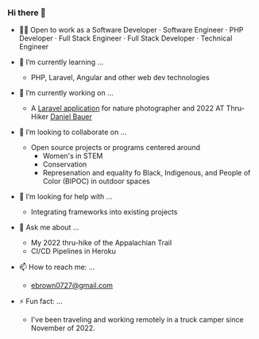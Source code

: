 ### Hi there 👋
- 👩‍💼 Open to work as a Software Developer · Software Engineer · PHP Developer · Full Stack Engineer · Full Stack Developer · Technical Engineer
- 🌱 I’m currently learning ...
    * PHP, Laravel, Angular and other web dev technologies
- 🔭 I’m currently working on ...
   * A [Laravel application](https://github.com/esthergiles/natureMediaWorks) for nature photographer and 2022 AT Thru-Hiker [Daniel Bauer](https://www.youtube.com/@nmwdanielbauer3586)

- 👯 I’m looking to collaborate on ...
   * Open source projects or programs centered around 
      * Women's in STEM
      * Conservation
      * Represenation and equality fo Black, Indigenous, and People of Color (BIPOC) in outdoor spaces
- 🤔 I’m looking for help with ...
   * Integrating frameworks into existing projects
- 💬 Ask me about ...
   * My 2022 thru-hike of the Appalachian Trail
   * CI/CD Pipelines in Heroku
- 📫 How to reach me: ...
   * ebrown0727@gmail.com
- ⚡ Fun fact: ...
   * I've been traveling and working remotely in a truck camper since November of 2022.
